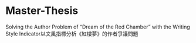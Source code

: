 # Master-Thesis
Solving the Author Problem of “Dream of the Red Chamber” with the Writing Style Indicator以文風指標分析《紅樓夢》的作者爭議問題

